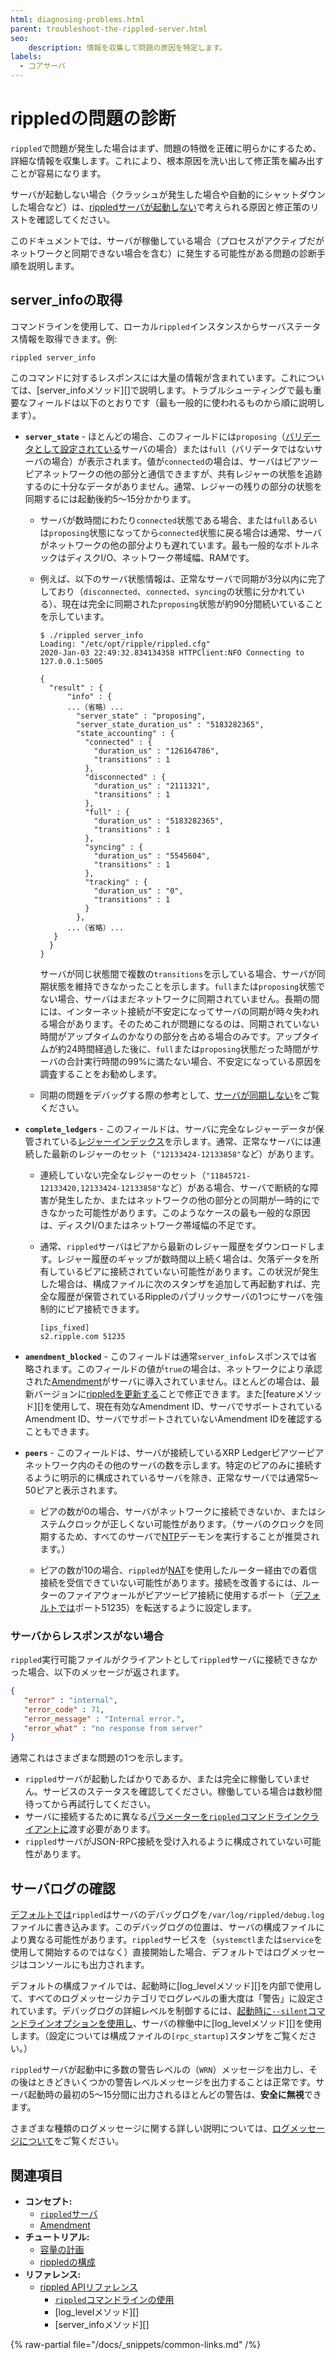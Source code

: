 ```yaml
---
html: diagnosing-problems.html
parent: troubleshoot-the-rippled-server.html
seo:
    description: 情報を収集して問題の原因を特定します。
labels:
  - コアサーバ
---
```

# rippledの問題の診断

`rippled`で問題が発生した場合はまず、問題の特徴を正確に明らかにするため、詳細な情報を収集します。これにより、根本原因を洗い出して修正策を編み出すことが容易になります。

サーバが起動しない場合（クラッシュが発生した場合や自動的にシャットダウンした場合など）は、[rippledサーバが起動しない](server-wont-start.md)で考えられる原因と修正策のリストを確認してください。

このドキュメントでは、サーバが稼働している場合（プロセスがアクティブだがネットワークと同期できない場合を含む）に発生する可能性がある問題の診断手順を説明します。

## server_infoの取得

コマンドラインを使用して、ローカル`rippled`インスタンスからサーバステータス情報を取得できます。例:

```
rippled server_info
```

このコマンドに対するレスポンスには大量の情報が含まれています。これについては、[server_infoメソッド][]で説明します。トラブルシューティングで最も重要なフィールドは以下のとおりです（最も一般的に使われるものから順に説明します）。

- **`server_state`** - ほとんどの場合、このフィールドには`proposing`（[バリデータとして設定されている](../configuration/server-modes/run-rippled-as-a-validator.md)サーバの場合）または`full`（バリデータではないサーバの場合）が表示されます。値が`connected`の場合は、サーバはピアツーピアネットワークの他の部分と通信できますが、共有レジャーの状態を追跡するのに十分なデータがありません。通常、レジャーの残りの部分の状態を同期するには起動後約5～15分かかります。

  - サーバが数時間にわたり`connected`状態である場合、または`full`あるいは`proposing`状態になってから`connected`状態に戻る場合は通常、サーバがネットワークの他の部分よりも遅れています。最も一般的なボトルネックはディスクI/O、ネットワーク帯域幅、RAMです。

  - 例えば、以下のサーバ状態情報は、正常なサーバで同期が3分以内に完了しており（`disconnected`、`connected`、`syncing`の状態に分かれている）、現在は完全に同期された`proposing`状態が約90分間続いていることを示しています。

    ```
    $ ./rippled server_info
    Loading: "/etc/opt/ripple/rippled.cfg"
    2020-Jan-03 22:49:32.834134358 HTTPClient:NFO Connecting to 127.0.0.1:5005

    {
      "result" : {
          "info" : {
          ...（省略）...
            "server_state" : "proposing",
            "server_state_duration_us" : "5183282365",
            "state_accounting" : {
              "connected" : {
                "duration_us" : "126164786",
                "transitions" : 1
              },
              "disconnected" : {
                "duration_us" : "2111321",
                "transitions" : 1
              },
              "full" : {
                "duration_us" : "5183282365",
                "transitions" : 1
              },
              "syncing" : {
                "duration_us" : "5545604",
                "transitions" : 1
              },
              "tracking" : {
                "duration_us" : "0",
                "transitions" : 1
              }
            },
          ...（省略）...
       }
      }
    }
    ```

    サーバが同じ状態間で複数の`transitions`を示している場合、サーバが同期状態を維持できなかったことを示します。`full`または`proposing`状態でない場合、サーバはまだネットワークに同期されていません。長期の間には、インターネット接続が不安定になってサーバの同期が時々失われる場合があります。そのためこれが問題になるのは、同期されていない時間がアップタイムのかなりの部分を占める場合のみです。アップタイムが約24時間経過した後に、`full`または`proposing`状態だった時間がサーバの合計実行時間の99%に満たない場合、不安定になっている原因を調査することをお勧めします。

  - 同期の問題をデバッグする際の参考として、[サーバが同期しない](server-doesnt-sync.md)をご覧ください。

- **`complete_ledgers`** - このフィールドは、サーバに完全なレジャーデータが保管されている[レジャーインデックス](../../references/protocol/data-types/basic-data-types.md#レジャーインデックス)を示します。通常、正常なサーバには連続した最新のレジャーのセット（`"12133424-12133858"`など）があります。

  - 連続していない完全なレジャーのセット（`"11845721-12133420,12133424-12133858"`など）がある場合、サーバで断続的な障害が発生したか、またはネットワークの他の部分との同期が一時的にできなかった可能性があります。このようなケースの最も一般的な原因は、ディスクI/Oまたはネットワーク帯域幅の不足です。

  - 通常、`rippled`サーバはピアから最新のレジャー履歴をダウンロードします。レジャー履歴のギャップが数時間以上続く場合は、欠落データを所有しているピアに接続されていない可能性があります。この状況が発生した場合は、構成ファイルに次のスタンザを追加して再起動すれば、完全な履歴が保管されているRippleのパブリックサーバの1つにサーバを強制的にピア接続できます。

    ```
    [ips_fixed]
    s2.ripple.com 51235
    ```

- **`amendment_blocked`** - このフィールドは通常`server_info`レスポンスでは省略されます。このフィールドの値が`true`の場合は、ネットワークにより承認された[Amendment](../../concepts/networks-and-servers/amendments.md)がサーバに導入されていません。ほとんどの場合は、最新バージョンに[rippledを更新する](../installation/index.md)ことで修正できます。また[featureメソッド][]を使用して、現在有効なAmendment ID、サーバでサポートされているAmendment ID、サーバでサポートされていないAmendment IDを確認することもできます。

- **`peers`** - このフィールドは、サーバが接続しているXRP Ledgerピアツーピアネットワーク内のその他のサーバの数を示します。特定のピアのみに接続するように明示的に構成されているサーバを除き、正常なサーバでは通常5～50ピアと表示されます。

  - ピアの数が0の場合、サーバがネットワークに接続できないか、またはシステムクロックが正しくない可能性があります。（サーバのクロックを同期するため、すべてのサーバで[NTP](http://www.ntp.org/)デーモンを実行することが推奨されます。）

  - ピアの数が10の場合、`rippled`が[NAT](https://en.wikipedia.org/wiki/Network_address_translation)を使用したルーター経由での着信接続を受信できていない可能性があります。接続を改善するには、ルーターのファイアウォールがピアツーピア接続に使用するポート（[デフォルトでは](https://github.com/XRPLF/rippled/blob/8429dd67e60ba360da591bfa905b58a35638fda1/cfg/rippled-example.cfg#L1065)ポート51235）を転送するように設定します。

### サーバからレスポンスがない場合

`rippled`実行可能ファイルがクライアントとして`rippled`サーバに接続できなかった場合、以下のメッセージが返されます。

```json
{
   "error" : "internal",
   "error_code" : 71,
   "error_message" : "Internal error.",
   "error_what" : "no response from server"
}
```

通常これはさまざまな問題の1つを示します。

- `rippled`サーバが起動したばかりであるか、または完全に稼働していません。サービスのステータスを確認してください。稼働している場合は数秒間待ってから再試行してください。
- サーバに接続するために異なる[パラメーターを`rippled`コマンドラインクライアントに](../commandline-usage.md#クライアントモードのオプション)渡す必要があります。
- `rippled`サーバがJSON-RPC接続を受け入れるように構成されていない可能性があります。

## サーバログの確認

[デフォルトでは](https://github.com/XRPLF/rippled/blob/master/cfg/rippled-example.cfg#L1139-L1142)`rippled`はサーバのデバッグログを`/var/log/rippled/debug.log`ファイルに書き込みます。このデバッグログの位置は、サーバの構成ファイルにより異なる可能性があります。`rippled`サービスを（`systemctl`または`service`を使用して開始するのではなく）直接開始した場合、デフォルトではログメッセージはコンソールにも出力されます。

デフォルトの構成ファイルでは、起動時に[log_levelメソッド][]を内部で使用して、すべてのログメッセージカテゴリでログレベルの重大度は「警告」に設定されています。デバッグログの詳細レベルを制御するには、[起動時に`--silent`コマンドラインオプションを使用し](../commandline-usage.md#詳細レベルのオプション)、サーバの稼働中に[log_levelメソッド][]を使用します。（設定については構成ファイルの`[rpc_startup]`スタンザをご覧ください。）

`rippled`サーバが起動中に多数の警告レベルの（`WRN`）メッセージを出力し、その後はときどきいくつかの警告レベルメッセージを出力することは正常です。サーバ起動時の最初の5～15分間に出力されるほとんどの警告は、**安全に無視**できます。

さまざまな種類のログメッセージに関する詳しい説明については、[ログメッセージについて](understanding-log-messages.md)をご覧ください。

## 関連項目

- **コンセプト:**
    - [`rippled`サーバ](../../concepts/networks-and-servers/index.md)
    - [Amendment](../../concepts/networks-and-servers/amendments.md)
- **チュートリアル:**
    - [容量の計画](../installation/capacity-planning.md)
    - [rippledの構成](../configuration/index.md)
- **リファレンス:**
    - [rippled APIリファレンス](../../references/http-websocket-apis/index.md)
      - [`rippled`コマンドラインの使用](../commandline-usage.md)
      - [log_levelメソッド][]
      - [server_infoメソッド][]

{% raw-partial file="/docs/_snippets/common-links.md" /%}
